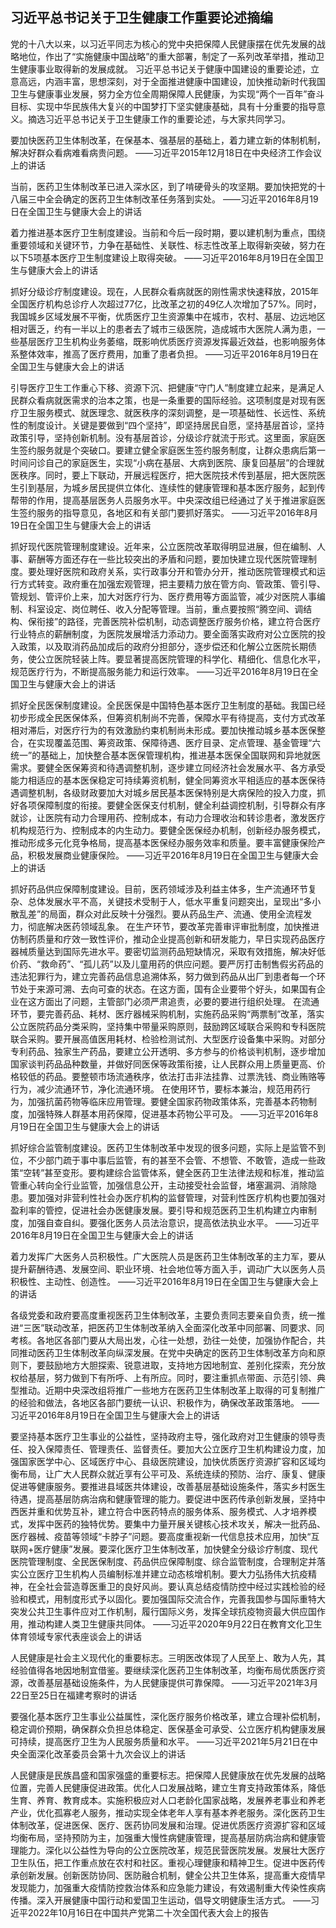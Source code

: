 
## 习近平总书记关于卫生健康工作重要论述摘编

党的十八大以来，以习近平同志为核心的党中央把保障人民健康摆在优先发展的战略地位，作出了“实施健康中国战略”的重大部署，制定了一系列改革举措，推动卫生健康事业取得新的发展成就。
习近平总书记关于健康中国建设的重要论述，立意高远，内涵丰富，思想深刻，对于全面推进健康中国建设，加快推动新时代我国卫生与健康事业发展，努力全方位全周期保障人民健康，为实现“两个一百年”奋斗目标、实现中华民族伟大复兴的中国梦打下坚实健康基础，具有十分重要的指导意义。摘选习近平总书记关于卫生健康工作的重要论述，与大家共同学习。

要加快医药卫生体制改革，在保基本、强基层的基础上，着力建立新的体制机制，解决好群众看病难看病贵问题。
——习近平2015年12月18日在中央经济工作会议上的讲话

当前，医药卫生体制改革已进入深水区，到了啃硬骨头的攻坚期。要加快把党的十八届三中全会确定的医药卫生体制改革任务落到实处。
——习近平2016年8月19日在全国卫生与健康大会上的讲话

着力推进基本医疗卫生制度建设。当前和今后一段时期，要以建机制为重点，围绕重要领域和关键环节，力争在基础性、关联性、标志性改革上取得新突破，努力在以下5项基本医疗卫生制度建设上取得突破。
——习近平2016年8月19日在全国卫生与健康大会上的讲话

抓好分级诊疗制度建设。现在，人民群众看病就医的刚性需求快速释放，2015年全国医疗机构总诊疗人次超过77亿，比改革之初的49亿人次增加了57%。同时，我国城乡区域发展不平衡，优质医疗卫生资源集中在城市，农村、基层、边远地区相对匮乏，约有一半以上的患者去了城市三级医院，造成城市大医院人满为患，一些基层医疗卫生机构业务萎缩，既影响优质医疗资源发挥最近效益，也影响服务体系整体效率，推高了医疗费用，加重了患者负担。
——习近平2016年8月19日在全国卫生与健康大会上的讲话

引导医疗卫生工作重心下移、资源下沉、把健康“守门人”制度建立起来，是满足人民群众看病就医需求的治本之策，也是一条重要的国际经验。这项制度是对现有医疗卫生服务模式、就医理念、就医秩序的深刻调整，是一项基础性、长远性、系统性的制度设计。关键是要做到“四个坚持”，即坚持居民自愿，坚持基层首诊，坚持政策引导，坚持创新机制。没有基层首诊，分级诊疗就流于形式。这里面，家庭医生签约服务就是个突破口。要建立健全家庭医生签约服务制度，让群众患病后第一时间问诊自己的家庭医生，实现“小病在基层、大病到医院、康复回基层”的合理就医秩序。同时，要上下联动，开展远程医疗，把大医院技术传到基层，把大医院医生引到基层，为城乡居民提供立体化、连续性的健康管理和基本医疗服务，起到传帮带的作用，提高基层医务人员服务水平。中央深改组已经通过了关于推进家庭医生签约服务的指导意见，各地区和有关部门要抓好落实。
——习近平2016年8月19日在全国卫生与健康大会上的讲话

抓好现代医院管理制度建设。近年来，公立医院改革取得明显进展，但在编制、人事、薪酬等方面还存在一些比较突出的矛盾和问题，要加快建立现代医院管理制度。要处理好医院和政府关系，实行政事分开和管办分开，推动医院管理模式和运行方式转变。政府重在加强宏观管理，把主要精力放在管方向、管政策、管引导、管规划、管评价上来，加大对医疗行为、医疗费用等方面监管，减少对医院人事编制、科室设定、岗位聘任、收入分配等管理。当前，重点要按照“腾空间、调结构、保衔接”的路径，完善医院补偿机制，动态调整医疗服务价格，建立符合医疗行业特点的薪酬制度，为医院发展增活力添动力。要全面落实政府对公立医院的投入政策，以及取消药品加成后的政府分担部分，逐步偿还和化解公立医院长期债务，使公立医院轻装上阵。要显著提高医院管理的科学化、精细化、信息化水平，规范医疗行为，不断提高服务能力和运行效率。
——习近平2016年8月19日在全国卫生与健康大会上的讲话

抓好全民医保制度建设。全民医保是中国特色基本医疗卫生制度的基础。我国已经初步形成全民医保体系，但筹资机制尚不完善，保障水平有待提高，支付方式改革相对滞后，对医疗行为的有效激励约束机制尚未形成。要加快推动城乡基本医保整合，在实现覆盖范围、筹资政策、保障待遇、医疗目录、定点管理、基金管理“六统一”的基础上，加快整合基本医保管理机构，推进基本医保全国联网和异地就医需求。要健全医保筹资和待遇调整机制，逐步建立同经济社会发展水平、各方承受能力相适应的基本医保稳定可持续筹资机制，健全同筹资水平相适应的基本医保待遇调整机制，各级财政要加大对城乡居民基本医保特别是大病保险的投入力度，抓好各项保障制度的衔接。要健全医保支付机制，健全利益调控机制，引导群众有序就诊，让医院有动力合理用药、控制成本，有动力合理收治和转诊患者，激发医疗机构规范行为、控制成本的内生动力。要健全医保经办机制，创新经办服务模式，推动形成多元化竞争格局，提高基本医保经办服务效率和质量。要丰富健康保险产品，积极发展商业健康保险。
——习近平2016年8月19日在全国卫生与健康大会上的讲话

抓好药品供应保障制度建设。目前，医药领域涉及利益主体多，生产流通环节复杂、总体发展水平不高，关键技术受制于人，低水平重复问题突出，呈现出“多小散乱差”的局面，群众对此反映十分强烈。要从药品生产、流通、使用全流程发力，彻底解决医药领域乱象。
在生产环节，要改革完善审评审批制度，加快推进仿制药质量和疗效一致性评价，推动企业提高创新和研发能力，早日实现药品医疗器械质量达到国际先进水平。要密切监测药品短缺情况，采取有效措施，解决好低价药、“救命药”、“孤儿药”以及儿童用药的供应问题。要严厉打击制售假劣药品的违法犯罪行为，建立完善药品信息追溯体系，努力做到药品从出厂到患者每一个环节处于来源可溯、去向可查的状态。在这方面，国有企业要带个好头，如果国有企业在这方面出了问题，主管部门必须严肃追责，必要的要进行组织处理。
在流通环节，要完善药品、耗材、医疗器械采购机制，实施药品采购“两票制”改革，落实公立医院药品分类采购，坚持集中带量采购原则，鼓励跨区域联合采购和专科医院联合采购。要开展高值医用耗材、检验检测试剂、大型医疗设备集中采购。对部分专利药品、独家生产药品，要建立公开透明、多方参与的价格谈判机制，逐步增加国家谈判药品品种数量，并做好同医保等政策衔接，让人民群众用上质量更高、价格较低的药品。要整顿市场流通秩序，依法打击非法挂靠、过票洗钱、商业贿赂等行为，减少流通环节，净化流通环境。
在使用环节，要标本兼治，规范用药行为，加强抗菌药物等临床应用管理。要健全国家药物政策体系，完善基本药物制度，加强特殊人群基本用药保障，促进基本药物公平可及。
——习近平2016年8月19日在全国卫生与健康大会上的讲话


抓好综合监管制度建设。医药卫生体制改革中发现的很多问题，实际上是监管不到位，不少部门疏于事中事后监管，有的甚至不会管、不想管、不敢管，造成一些政策“空转”甚至变形。要构建综合监管体系，健全医药卫生法律法规和标准，推动监管重心转向全行业监管，加强信息公开，主动接受社会监督，堵塞漏洞、消除隐患。要加强对非营利性社会办医疗机构的监督管理，对营利性医疗机构也要加强对盈利率的管控，促进社会办医健康发展。要引导和规范医药卫生机构建立内审制度，加强自查自纠。要强化医务人员法治意识，提高依法执业水平。
——习近平2016年8月19日在全国卫生与健康大会上的讲话


着力发挥广大医务人员积极性。广大医院人员是医药卫生体制改革的主力军，要从提升薪酬待遇、发展空间、职业环境、社会地位等方面入手，调动广大以医务人员积极性、主动性、创造性。
——习近平2016年8月19日在全国卫生与健康大会上的讲话


各级党委和政府要高度重视医药卫生体制改革，主要负责同志要亲自负责，统一推进“三医”联动改革，把医药卫生体制改革纳入全面深化改革中同部署、同要求、同考核。各地区各部门要从大局出发，心往一处想，劲往一处使，加强协作配合，共同推动医药卫生体制改革向纵深发展。在党中央确定的医药卫生体制改革方向和原则下，要鼓励地方大胆探索、锐意进取，支持地方因地制宜、差别化探索，充分放权给基层，努力做到下有所呼、上有所应。同时，要注重抓点带面、示范引领、典型推动。近期中央深改组将推广一些地方在医药卫生体制改革上取得的可复制推广的经验和做法，各地区各部门要统一认识、积极作为，确保改革政策落地。
——习近平2016年8月19日在全国卫生与健康大会上的讲话


要坚持基本医疗卫生事业的公益性，坚持政府主导，强化政府对卫生健康的领导责任、投入保障责任、管理责任、监督责任。要加大公立医疗卫生机构建设力度，加强国家医学中心、区域医疗中心、县级医院建设，加快优质医疗资源扩容和区域均衡布局，让广大人民群众就近享有公平可及、系统连续的预防、治疗、康复、健康促进等健康服务。要推进县域医共体建设，改善基层基础设施条件，落实乡村医生待遇，提高基层防病治病和健康管理的能力。要促进中医药传承创新发展，坚持中西医并重和优势互补，建立符合中医药特点的服务体系、服务模式、人才培养模式，发挥中医药的独特优势。要集中力量开展关键核心技术攻关，解决一批药品、医疗器械、疫苗等领域“卡脖子”问题。要高度重视新一代信息技术应用，加快“互联网+医疗健康”发展。要深化医疗卫生体制改革，加快健全分级诊疗制度、现代医院管理制度、全民医保制度、药品供应保障制度、综合监管制度，合理制定并落实公立医疗卫生机构人员编制标准并建立动态核增机制。要大力弘扬伟大抗疫精神，在全社会营造尊医重卫的良好风尚。要认真总结疫情防控中经过实践检验的经验和模式，用制度形式予以固化。要加强国际交流合作，完善我国参与国际重特大突发公共卫生事件应对工作机制，履行国际义务，发挥全球抗疫物资最大供应国作用，推动构建人类卫生健康共同体。
——习近平2020年9月22日在教育文化卫生体育领域专家代表座谈会上的讲话


人民健康是社会主义现代化的重要标志。三明医改体现了人民至上、敢为人先，其经验值得各地因地制宜借鉴。要继续深化医药卫生体制改革，均衡布局优质医疗资源，改善基层基础设施条件，为人民健康提供可靠保障。
——习近平2021年3月22日至25日在福建考察时的讲话


要强化基本医疗卫生事业公益属性，深化医疗服务价格改革，建立合理补偿机制，稳定调价预期，确保群众负担总体稳定、医保基金可承受、公立医疗机构健康发展可持续，提高医疗卫生为人民服务质量和水平。
——习近平2021年5月21日在中央全面深化改革委员会第十九次会议上的讲话


人民健康是民族昌盛和国家强盛的重要标志。把保障人民健康放在优先发展的战略位置，完善人民健康促进政策。优化人口发展战略，建立生育支持政策体系，降低生育、养育、教育成本。实施积极应对人口老龄化国家战略，发展养老事业和养老产业，优化孤寡老人服务，推动实现全体老年人享有基本养老服务。深化医药卫生体制改革，促进医保、医疗、医药协同发展和治理。促进优质医疗资源扩容和区域均衡布局，坚持预防为主，加强重大慢性病健康管理，提高基层防病治病和健康管理能力。深化以公益性为导向的公立医院改革，规范民营医院发展。发展壮大医疗卫生队伍，把工作重点放在农村和社区。重视心理健康和精神卫生。促进中医药传承创新发展。创新医防协同、医防融合机制，健全公共卫生体系，提高重大疫情早发现能力，加强重大疫情防控救治体系和应急能力建设，有效遏制重大传染性疾病传播。深入开展健康中国行动和爱国卫生运动，倡导文明健康生活方式。
——习近平2022年10月16日在中国共产党第二十次全国代表大会上的报告

